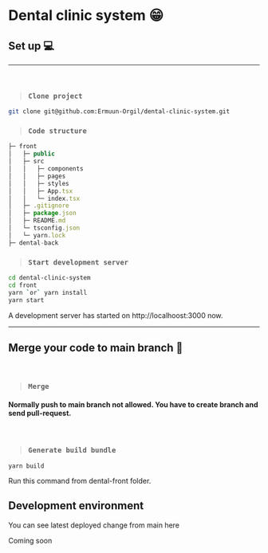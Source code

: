 # Dental clinic system :grin:

## Set up :computer:

---
</br>

> ### `Clone project`
```zsh
git clone git@github.com:Ermuun-Orgil/dental-clinic-system.git
```

> ### `Code structure`
```js
├─ front
│   ├─ public
│   ├─ src
│   │   ├─ components
│   │   ├─ pages
│   │   ├─ styles
│   │   ├─ App.tsx
│   │   └─ index.tsx
│   ├─ .gitignore
│   ├─ package.json
│   ├─ README.md
│   └─ tsconfig.json
│   └─ yarn.lock
├─ dental-back
```

> ### `Start development server`
```zsh
cd dental-clinic-system
cd front
yarn `or` yarn install
yarn start
```

A development server has started on http://localhoost:3000 now.

---

## Merge your code to main branch :evergreen_tree:

</br>

> ### `Merge`
#### Normally push to main branch not allowed. You have to create branch and send pull-request.

</br>

> ### `Generate build bundle`
```
yarn build
```

Run this command from dental-front folder.

## Development environment

You can see latest deployed change from main here

Coming soon